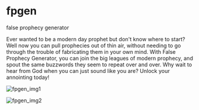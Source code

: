 # fpgen
false prophecy generator

Ever wanted to be a modern day prophet but don't know where to start? Well now you can pull prophecies out of thin air, without needing to go through the trouble of fabricating them in your own mind. With False Prophecy Generator, you can join the big leagues of modern prophecy, and spout the same buzzwords they seem to repeat over and over. Why wait to hear from God when you can just sound like you are? Unlock your annointing today!

![fpgen_img1](https://user-images.githubusercontent.com/73722162/151677583-502f9642-1e05-4bb0-991f-3a354602e176.png)

![fpgen_img2](https://user-images.githubusercontent.com/73722162/151677980-4994acd0-6a25-4fd2-8191-0f2bd433e1b0.png)
